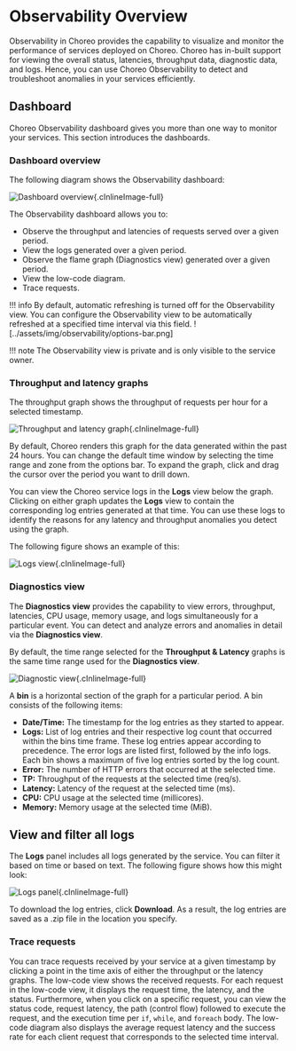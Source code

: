 # Observability Overview

Observability in Choreo provides the capability to visualize and monitor the performance of services deployed on Choreo. Choreo has in-built support for viewing the overall status, latencies, throughput data,  diagnostic data, and logs. Hence, you can use Choreo Observability to detect and troubleshoot anomalies in your services efficiently.

## Dashboard
Choreo Observability dashboard gives you more than one way to monitor your services. This section introduces the dashboards.

### Dashboard overview

The following diagram shows the Observability dashboard:

![Dashboard overview](../assets/img/observability/overview-overall.png){.cInlineImage-full}

The Observability dashboard allows you to:

- Observe the throughput and latencies of requests served over a given period.
- View the logs generated over a given period.
- Observe the flame graph (Diagnostics view) generated over a given period.
- View the low-code diagram.
- Trace requests.

!!! info
    By default, automatic refreshing is turned off for the Observability view. You can configure the Observability view to be automatically refreshed at a specified time interval via this field.
    ![../assets/img/observability/options-bar.png]

!!! note
    The Observability view is private and is only visible to the service owner.


### Throughput and latency graphs

The throughput graph shows the throughput of requests per hour for a selected timestamp.

![Throughput and latency graph](../assets/img/observability/throughput-and-latency.png){.cInlineImage-full}

By default, Choreo renders this graph for the data generated within the past 24 hours. You can change the default time window by selecting the time range and zone from the options bar. To expand the graph, click and drag the cursor over the period you want to drill down.

You can view the Choreo service logs in the **Logs** view below the graph. Clicking on either graph updates the **Logs** view to contain the corresponding log entries generated at that time. You can use these logs to identify the reasons for any latency and throughput anomalies you detect using the graph.

The following figure shows an example of this:

![Logs view](../assets/img/observability/logs.png){.cInlineImage-full}

### Diagnostics view

The **Diagnostics view** provides the capability to view errors, throughput, latencies, CPU usage, memory usage, and logs simultaneously for a particular event. You can detect and analyze errors and anomalies in detail via the **Diagnostics view**.

By default, the time range selected for the **Throughput & Latency** graphs is the same time range used for the **Diagnostics view**.

![Diagnostic view](../assets/img/observability/diagnostic-view.png){.cInlineImage-full}


A **bin** is a horizontal section of the graph for a particular period. A bin consists of the following items:

- **Date/Time:** The timestamp for the log entries as they started to appear.
- **Logs:**  List of log entries and their respective log count that occurred within the bins time frame. These log entries appear according to precedence. The error logs are listed first, followed by the info logs. Each bin shows a maximum of five log entries sorted by the log count.
- **Error:** The number of HTTP errors that occurred at the selected time.
- **TP:** Throughput of the requests at the selected time (req/s).
- **Latency:** Latency of the request at the selected time (ms).
- **CPU:** CPU usage at the selected time (millicores).
- **Memory:** Memory usage at the selected time (MiB).


## View and filter all logs

The **Logs** panel includes all logs generated by the service. You can filter it based on time or based on text. The following figure shows how this might look:

![Logs panel](../assets/img/observability/logs-panel.png){.cInlineImage-full}

To download the log entries, click **Download**. As a result, the log entries are saved as a .zip file in the location you specify.


### Trace requests

You can trace requests received by your service at a given timestamp by clicking a point in the time axis of either the throughput or the latency graphs.  The low-code view shows the received requests.
For each request in the low-code view, it displays the request time, the latency, and the status. Furthermore, when you click on a specific request, you can view the status code, request latency, the path (control flow) followed to execute the request, and the execution time per `if`, `while`, and `foreach` body.
The low-code diagram also displays the average request latency and the success rate for each client request that corresponds to the selected time interval.
